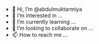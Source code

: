 - 👋 Hi, I’m @abdulmuktarmiya
- 👀 I’m interested in ...
- 🌱 I’m currently learning ...
- 💞️ I’m looking to collaborate on ...
- 📫 How to reach me ...

<!---
abdulmuktarmiya/abdulmuktarmiya is a ✨ special ✨ repository because its `README.md` (this file) appears on your GitHub profile.
You can click the Preview link to take a look at your changes.
--->
